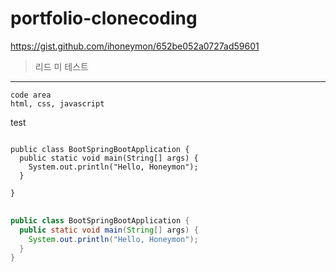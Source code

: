 # portfolio-clonecoding
https://gist.github.com/ihoneymon/652be052a0727ad59601


> 리드 미 테스트
-----

    code area
    html, css, javascript


test


<pre>
<code>
public class BootSpringBootApplication {
  public static void main(String[] args) {
    System.out.println("Hello, Honeymon");
  }

}
</code>
</pre>

```java
public class BootSpringBootApplication {
  public static void main(String[] args) {
    System.out.println("Hello, Honeymon");
  }
}
```
